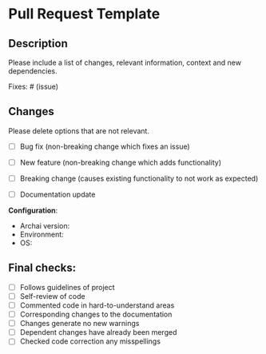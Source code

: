 # Pull Request Template

## Description

Please include a list of changes, relevant information, context and new dependencies.

Fixes: # (issue)

## Changes

Please delete options that are not relevant.

- [ ] Bug fix (non-breaking change which fixes an issue)
- [ ] New feature (non-breaking change which adds functionality)
- [ ] Breaking change (causes existing functionality to not work as expected)
- [ ] Documentation update


**Configuration**:
* Archai version:
* Environment:
* OS:

## Final checks:

- [ ] Follows guidelines of project
- [ ] Self-review of code
- [ ] Commented code in hard-to-understand areas
- [ ] Corresponding changes to the documentation
- [ ] Changes generate no new warnings
- [ ] Dependent changes have already been merged
- [ ] Checked code correction any misspellings